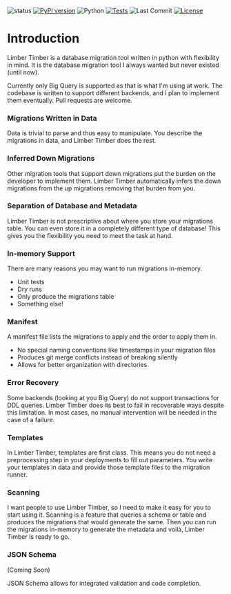 ![status](https://img.shields.io/pypi/status/limber-timber)
[![PyPI version](https://img.shields.io/pypi/v/limber-timber)](https://pypi.org/project/limber-timber/)
![Python](https://img.shields.io/pypi/pyversions/limber-timber)
[![Tests](https://github.com/Wopple/limber-timber/actions/workflows/unit-tests.yml/badge.svg)](https://github.com/Wopple/limber-timber/actions/workflows/unit-tests.yml)
![Last Commit](https://img.shields.io/github/last-commit/Wopple/limber-timber)
[![License](https://img.shields.io/github/license/Wopple/limber-timber)](LICENSE)

# Introduction

Limber Timber is a database migration tool written in python with flexibility in mind. It is the database migration tool
I always wanted but never existed (until now).

Currently only Big Query is supported as that is what I'm using at work. The codebase is written to support different
backends, and I plan to implement them eventually. Pull requests are welcome.

### Migrations Written in Data

Data is trivial to parse and thus easy to manipulate. You describe the migrations in data, and Limber Timber does the
rest.

### Inferred Down Migrations

Other migration tools that support down migrations put the burden on the developer to implement them. Limber Timber
automatically infers the down migrations from the up migrations removing that burden from you.

### Separation of Database and Metadata

Limber Timber is not prescriptive about where you store your migrations table. You can even store it in a completely
different type of database! This gives you the flexibility you need to meet the task at hand.

### In-memory Support

There are many reasons you may want to run migrations in-memory.

- Unit tests
- Dry runs
- Only produce the migrations table
- Something else!

### Manifest

A manifest file lists the migrations to apply and the order to apply them in.

- No special naming conventions like timestamps in your migration files
- Produces git merge conflicts instead of breaking silently
- Allows for better organization with directories

### Error Recovery

Some backends (looking at you Big Query) do not support transactions for DDL queries. Limber Timber does its best to
fail in recoverable ways despite this limitation. In most cases, no manual intervention will be needed in the case of a
failure.

### Templates

In Limber Timber, templates are first class. This means you do not need a preprocessing step in your deployments to fill
out parameters. You write your templates in data and provide those template files to the migration runner.

### Scanning

I want people to use Limber Timber, so I need to make it easy for you to start using it. Scanning is a feature that
queries a schema or table and produces the migrations that would generate the same. Then you can run the migrations
in-memory to generate the metadata and voilà, Limber Timber is ready to go.

### JSON Schema

(Coming Soon)

JSON Schema allows for integrated validation and code completion.

